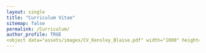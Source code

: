 ```yaml
---
layout: single
title: "Curriculum Vitae"
sitemap: false
permalink: /Curriculum/
author_profile: TRUE
<object data="assets/images/CV_Kensley_Blaise.pdf" width="1000" height="1000" type='application/pdf'/>
---
```


